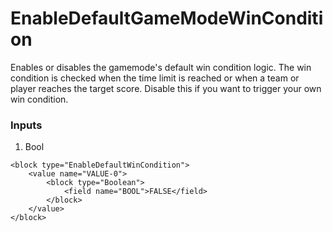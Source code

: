 # EnableDefaultGameModeWinCondition

Enables or disables the gamemode's default win condition logic. The win condition is checked when the time limit is reached or when a team or player reaches the target score. Disable this if you want to trigger your own win condition.

### Inputs

1. Bool

```blockly
<block type="EnableDefaultWinCondition">
    <value name="VALUE-0">
        <block type="Boolean">
            <field name="BOOL">FALSE</field>
        </block>
    </value>
</block>
```
